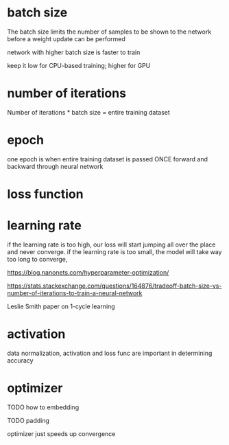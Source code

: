 
# batch size 

The batch size limits the number of samples to be shown to the network before a weight update can be performed

network with higher batch size is faster to train

keep it low for CPU-based training; higher for GPU

# number of iterations

Number of iterations * batch size = entire training dataset

# epoch 

one epoch is when entire training dataset is passed ONCE forward and backward through neural network

# loss function

# learning rate

if the learning rate is too high, our loss will start jumping all over the place and never converge.
if the learning rate is too small, the model will take way too long to converge,

https://blog.nanonets.com/hyperparameter-optimization/


https://stats.stackexchange.com/questions/164876/tradeoff-batch-size-vs-number-of-iterations-to-train-a-neural-network

Leslie Smith paper on 1-cycle learning

# activation

data normalization, activation and loss func are important in determining accuracy

# optimizer

TODO how to embedding

TODO padding

optimizer just speeds up convergence
